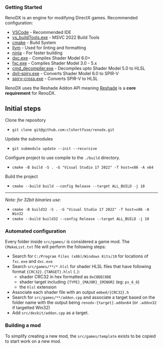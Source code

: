 ### Getting Started

RenoDX is an engine for modifying DirectX games. Recommended configuration:

* [VSCode](https://code.visualstudio.com/) - Recommended IDE
* [vs_buildTools.exe](https://aka.ms/vs/17/release/vs_BuildTools.exe) - MSVC 2022 Build Tools
* [cmake](https://cmake.org/download/) - Build System
* [llvm](https://github.com/llvm/llvm-project/releases/) - Used for linting and formatting
* [ninja](https://github.com/ninja-build/ninja/wiki/Pre-built-Ninja-packages) - For faster building
* [dxc.exe](https://github.com/microsoft/DirectXShaderCompiler/releases) - Compiles Shader Model 6.0+
* [fxc.exe](https://developer.microsoft.com/en-us/windows/downloads/windows-sdk/) - Compiles Shader Model 3.0 - 5.x
* [cmd_decompiler.exe](https://github.com/bo3b/3Dmigoto/releases/tag/1.3.16) - Decompiles upto Shader Model 5.0 to HLSL
* [dxil-spirv.exe](https://github.com/HansKristian-Work/dxil-spirv) - Converts Shader Model 6.0 to SPIR-V
* [spirv-cross.exe](https://github.com/KhronosGroup/SPIRV-Cross) - Converts SPIR-V to HLSL

RenoDX uses the Reshade Addon API meaning [Reshade](https://reshade.me/) is a **core requirement** for RenoDX.

## Initial steps

Clone the repository 

* `git clone git@github.com:clshortfuse/renodx.git`

Update the submodules

* `git submodule update --init --recursive`

Configure project to use compile to the `./build` directory.

* `cmake -B build -S . -G "Visual Studio 17 2022" -T host=x86 -A x64`

Build the project

* `cmake --build build --config Release --target ALL_BUILD -j 18`

----------------

*Note: for 32bit binaries use:*

* `cmake -B build32 -S . -G "Visual Studio 17 2022" -T host=x86 -A Win32`
* `cmake --build build32 --config Release --target ALL_BUILD -j 18`


### Automated configuration

Every folder inside `src/games/` is considered a game mod. The `CMakeList.txt` file will perform the following steps:

* Search for `C:/Program Files (x86)/Windows Kits/10` for locations of `fxc.exe` and `dxc.exe`
* Search `src/games/**/*.hlsl` for shader HLSL files that have following format `{CRC32}.{TARGET}.hlsl` (`.`):
  * shader CRC32 in hex formatted as `0xC0DEC0DE`
  * shader target including `{TYPE}_{MAJOR}_{MINOR}` (eg: `ps_6_6`)
  * the `hlsl` extension
* Associate each shader file with an output `embed/{CRC32}.h`
* Search for `src/games/**/addon.cpp` and associate a target based on the folder name with the output being `renodx-{target}.addon64` (or `.addon32` if targetted Win32)
* Add `src/devkit/addon.cpp` as a target.


### Building a mod

To simplify creating a new mod, the `src/games/template` exists to be copied to start work on a new mod.
